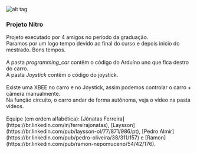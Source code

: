 ![alt tag](https://github.com/jonatassantos/Nitro-Projet/blob/master/img/nitro.JPG)

<h3>Projeto Nitro</h3>
Projeto executado por 4 amigos no período da graduação.</br>
Paramos por um logo tempo devido ao final do curso e depois inicio do mestrado. Bons tempos.</br></br>
A pasta <i>programming_car</i> contêm o código do Arduíno uno que fica destro do carro.</br>
A pasta <i>Joystick</i> contêm o código do joystick.</br></br>
Existe uma XBEE no carro e no Joystick, assim podemos controlar o carro + câmera manualmente.</br>
Na função circuito, o carro andar de forma autônoma, veja o vídeo na pasta vídeos.</br></br>
Equipe (em ordem alfabética): [Jônatas Ferreira](https://br.linkedin.com/in/ferreirajonatas), [Laysson](https://br.linkedin.com/pub/laysson-ol/77/871/986/pt), [Pedro Almir](https://br.linkedin.com/pub/pedro-oliveira/38/311/157) e [Ramon](https://br.linkedin.com/pub/ramon-nepomuceno/54/42/176).</br>
